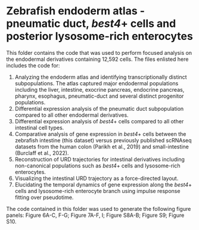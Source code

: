 # Zebrafish endoderm atlas - pneumatic duct, *best4*+ cells and posterior lysosome-rich enterocytes

This folder contains the code that was used to perform focused analysis on the endodermal derivatives containing 12,592 cells. The files enlisted here includes the code for:
1. Analyzing the endoderm atlas and identifying transcriptionally distinct subpopulations. The atlas captured major endodermal populations including the liver, intestine, exocrine pancreas, endocrine pancreas, pharynx, esophagus, pneumatic-duct and several distinct progenitor populations.
2. Differential expression analysis of the pneumatic duct subpopulation compared to all other endodermal derivatives. 
3. Differential expression analysis of *best4*+ cells compared to all other intestinal cell types. 
4. Comparative analysis of gene expression in *best4*+ cells between the zebrafish intestine (this dataset) versus previously published scRNAseq datasets from the human colon (Parikh et al., 2019) and small-intestine (Burclaff et al., 2022).
5. Reconstruction of URD trajectories for intestinal derivatives including non-canonical populations such as *best4*+ cells and lysosome-rich enterocytes. 
6. Visualizing the intestinal URD trajectory as a force-directed layout. 
7. Elucidating the temporal dynamics of gene expression along the *best4*+ cells and lysosome-rich enterocyte branch using impulse response fitting over pseudotime. 

The code contained in this folder was used to generate the following figure panels: Figure 6A-C, F-G; Figure 7A-F, I; Figure S8A-B; Figure S9; Figure S10. 